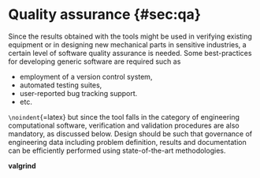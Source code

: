# Quality assurance {#sec:qa}

Since the results obtained with the tools might be used in verifying existing equipment or in designing new mechanical parts in sensitive industries, a certain level of software quality assurance is needed. Some best-practices for developing generic software are required such as

 * employment of a version control system,
 * automated testing suites,
 * user-reported bug tracking support.
 * etc.

`\noindent`{=latex}
but since the tool falls in the category of engineering computational software, verification and validation procedures are also mandatory, as discussed below. Design should be such that governance of engineering data including problem definition, results and documentation can be efficiently performed using state-of-the-art methodologies.

**valgrind**
